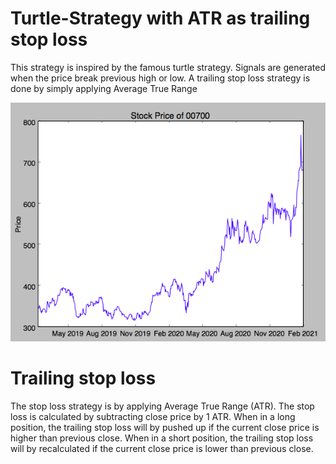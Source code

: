 # Turtle-Strategy with ATR as trailing stop loss
This strategy is inspired by the famous turtle strategy. Signals are generated when the price break previous high or low. A trailing stop loss strategy is done by simply applying Average True Range

![alt text](https://github.com/kelvonlys/Stock-Price-Visualisation/blob/main/graph.png)

# Trailing stop loss
The stop loss strategy is by applying Average True Range (ATR). The stop loss is calculated by subtracting close price by 1 ATR. When in a long position, the trailing stop loss will by pushed up if the current close price is higher than previous close. When in a short position, the trailing stop loss will by recalculated if the current close price is lower than previous close. 




